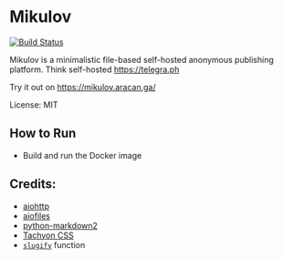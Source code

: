 # Mikulov

[![Build Status](https://travis-ci.org/vrutkovs/mikulov.svg?branch=master)](https://travis-ci.org/vrutkovs/mikulov)

Mikulov is a minimalistic file-based self-hosted anonymous publishing platform.
Think self-hosted https://telegra.ph

Try it out on https://mikulov.aracan.ga/

License: MIT


## How to Run

* Build and run the Docker image

## Credits:

* [aiohttp](https://aiohttp.readthedocs.io/en/stable/)
* [aiofiles](https://github.com/Tinche/aiofiles)
* [python-markdown2](https://github.com/trentm/python-markdown2)
* [Tachyon CSS](http://tachyons.io)
* [`slugify`](http://blog.dolphm.com/slugify-a-string-in-python/) function
